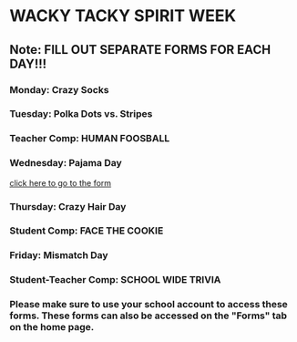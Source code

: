 ##     
# WACKY TACKY SPIRIT WEEK
## Note: FILL OUT SEPARATE FORMS FOR EACH DAY!!!
### Monday: Crazy Socks
<!--<a href="https://docs.google.com/forms/d/e/1FAIpQLSfS_Lilp_KkqxuUgQLbogoqtJWMw-6Ls2GWxNn6Qn16lVAbhw/viewform">click here to go to the form</a>-->

### Tuesday: Polka Dots vs. Stripes
<!-- <a href="https://docs.google.com/forms/d/e/1FAIpQLSfJc02vR67mfdgbh-PqUwbNeavkt8SvgM-kFgrSz67c4t2I7Q/viewform">click here to go to the form</a> -->
### Teacher Comp: HUMAN FOOSBALL

### Wednesday: Pajama Day
<a href="https://docs.google.com/forms/d/e/1FAIpQLSe4YRbrm_4rNpGh8B6aJM1AF_c2e0qWq7mKEMYwoCgbi5gyNg/viewform">click here to go to the form</a>

### Thursday: Crazy Hair Day
<!-- <a href="https://docs.google.com/forms/d/e/1FAIpQLSecuG-TxbuCLmaZX7nuCx1TxCiK0R7YFYFA-kAlzxCS3LzMKw/viewform">click here to go to the form</a> -->
### Student Comp: FACE THE COOKIE

### Friday: Mismatch Day
<!-- <a href="https://docs.google.com/forms/d/e/1FAIpQLSdJEeCEEPfPcFODQhzpXmQWk6sMcAd9HiQ6_eGvMGjBzONXLA/viewform">click here to go to the form</a> -->
### Student-Teacher Comp: SCHOOL WIDE TRIVIA
### Please make sure to use your school account to access these forms. These forms can also be accessed on the "Forms" tab on the home page.
